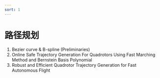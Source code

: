 ```yaml
---
sort: 1
---
```


# 路径规划

1. Bezier curve & B-spline (Preliminaries)
2. Online Safe Trajectory Generation For Quadrotors Using Fast Marching Method and Bernstein Basis Polynomial
3. Robust and Efficient Quadrotor Trajectory Generation for Fast Autonomous Flight